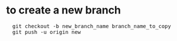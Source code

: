# to create a new branch

<pre>
  git checkout -b new_branch_name branch_name_to_copy
  git push -u origin new
</pre>
